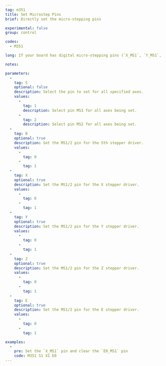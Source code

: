 ```yaml
---
tag: m351
title: Set Microstep Pins
brief: Directly set the micro-stepping pins

experimental: false
group: control

codes:
  - M351

long: If your board has digital micro-stepping pins (`X_MS1`, `Y_MS1`, etc.), use this command to set the micro-steps.

notes:

parameters:
  -
    tag: S
    optional: false
    description: Select the pin to set for all specified axes.
    values:
      -
        tag: 1
        description: Select pin MS1 for all axes being set.
      -
        tag: 2
        description: Select pin MS2 for all axes being set.
  -
    tag: B
    optional: true
    description: Set the MS1/2 pin for the 5th stepper driver.
    values:
      -
        tag: 0
      -
        tag: 1
  -
    tag: X
    optional: true
    description: Set the MS1/2 pin for the X stepper driver.
    values:
      -
        tag: 0
      -
        tag: 1
  -
    tag: Y
    optional: true
    description: Set the MS1/2 pin for the Y stepper driver.
    values:
      -
        tag: 0
      -
        tag: 1
  -
    tag: Z
    optional: true
    description: Set the MS1/2 pin for the Z stepper driver.
    values:
      -
        tag: 0
      -
        tag: 1
  -
    tag: E
    optional: true
    description: Set the MS1/2 pin for the E stepper driver.
    values:
      -
        tag: 0
      -
        tag: 1

examples:
  -
    pre: Set the `X_MS1` pin and clear the `E0_MS1` pin
    code: M351 S1 X1 E0
---
```

